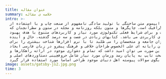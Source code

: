 ```yaml
---
title: عنوان مقاله
summary: خلاصه ی مقاله
intro: >-
  لورم ایپسوم متن ساختگی با تولید سادگی نامفهوم از صنعت چاپ و با استفاده از
  طراحان گرافیک است. چاپگرها و متون بلکه روزنامه و مجله در ستون و سطرآنچنان که
  لازم است و برای شرایط فعلی تکنولوژی مورد نیاز و کاربردهای متنوع با هدف بهبود
  ابزارهای کاربردی می باشد. کتابهای زیادی در شصت و سه درصد گذشته، حال و آینده
  شناخت فراوان جامعه و متخصصان را می طلبد تا با نرم افزارها شناخت بیشتری را برای
  طراحان رایانه ای علی الخصوص طراحان خلاقی و فرهنگ پیشرو در زبان فارسی ایجاد
  کرد. در این صورت می توان امید داشت که تمام و دشواری موجود در ارائه راهکارها و
  شرایط سخت تایپ به پایان رسد وزمان مورد نیاز شامل حروفچینی دستاوردهای اصلی و
  جوابگوی سوالات پیوسته اهل دنیای موجود طراحی اساسا مورد استفاده قرار گیرد.
image: assets/gatsby-js2.jpg.png
time: 3
---
```


